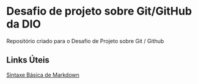 # Desafio de projeto sobre Git/GitHub da DIO
Repositório criado para o Desafio de Projeto sobre Git / Github

## Links Úteis
[Sintaxe Básica de Markdown](https://www.markdownguide.org/basic-syntax/)

